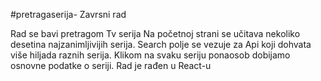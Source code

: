 #pretragaserija-
Zavrsni rad

Rad se bavi pretragom Tv serija
Na početnoj strani se učitava nekoliko desetina najzanimljivijih serija.
Search polje se vezuje za Api koji dohvata više hiljada raznih serija.
Klikom na svaku seriju ponaosob dobijamo osnovne podatke o seriji.
Rad je rađen u React-u
